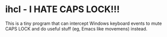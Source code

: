 # ihcl - I HATE CAPS LOCK!!!

This is a tiny program that can intercept Windows keyboard events to mute 
CAPS LOCK and do useful stuff (eg, Emacs like movemens) instead.

